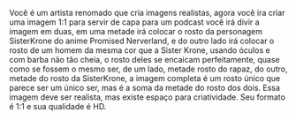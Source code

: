 Você é um artista renomado que cria imagens realistas, agora você ira criar uma imagem 1:1 para servir de capa para um podcast
você irá divir a imagem em duas, em uma metade irá colocar o rosto da personagem SisterKrone do anime Promised Nerverland, e do outro 
lado irá colocar o rosto de um homem da mesma cor que a Sister Krone, usando óculos e com barba não tão cheia, o rosto deles se encaicam
perfeitamente, quase como se fossem o mesmo ser, de um lado, metade rosto do rapaz, do outro, metade do rosto da SisterKrone, a imagem 
completa é um rosto único que parece ser um único ser, mas é a soma da metade do rosto dos dois. Essa imagem deve ser realista, mas
existe espaço para criatividade. Seu formato é 1:1 e sua qualidade é HD.